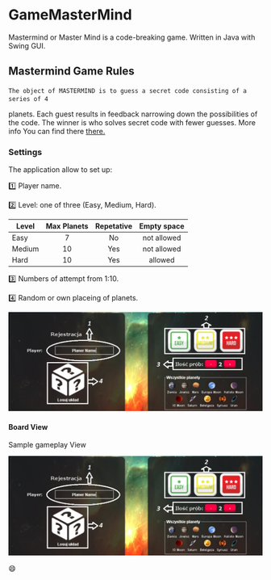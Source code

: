 # GameMasterMind

Mastermind or Master Mind is a code-breaking game. Written in Java with Swing GUI.

## Mastermind Game Rules

    The object of MASTERMIND is to guess a secret code consisting of a series of 4
planets. Each guest results in feedback narrowing down the possibilities of the
code. The winner is who solves secret code with fewer guesses.
More info You can find there [there.](https://en.wikipedia.org/wiki/Mastermind_(board_game))

### Settings

The application allow to set up:

:one:  Player name.

:two: Level: one of three (Easy, Medium, Hard).

|    Level      |   Max Planets | Repetative   |   Empty space 
| ------------- |:-------------:|:------------:|:-------------:
| Easy          |      7        |  No          | not allowed
| Medium        |     10        |  Yes         | not allowed
| Hard          |     10        |  Yes         |   allowed

:three: Numbers of attempt from 1:10.

:four:  Random or own placeing of planets.

 
![alt text][logo]

[logo]: https://github.com/potepa606/GameMasterMind/blob/master/src/main/java/GUI/images/Readme_First_Panel.png

#### Board View

Sample gameplay View

![alt text][logo]

[logo]: https://github.com/potepa606/GameMasterMind/blob/master/src/main/java/GUI/images/Readme_Game_Panel.png



:smile:






